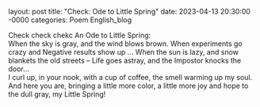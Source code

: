 layout: post
title: "Check: Ode to Little Spring"
date: 2023-04-13 20:30:00 -0000
categories: Poem English_blog

Check check chekc
An Ode to Little Spring:  
When the sky is gray, and the wind blows brown. 
When experiments go crazy and 
Negative results show up … 
When the sun is lazy, and snow blankets the old streets – 
Life goes astray, and the Impostor knocks the door…  
I curl up, in your nook, 
with a cup of coffee, 
the smell warming up my soul. 
And here you are, 
bringing a little more color, 
a little more joy and hope 
to the dull gray, my Little Spring! 
